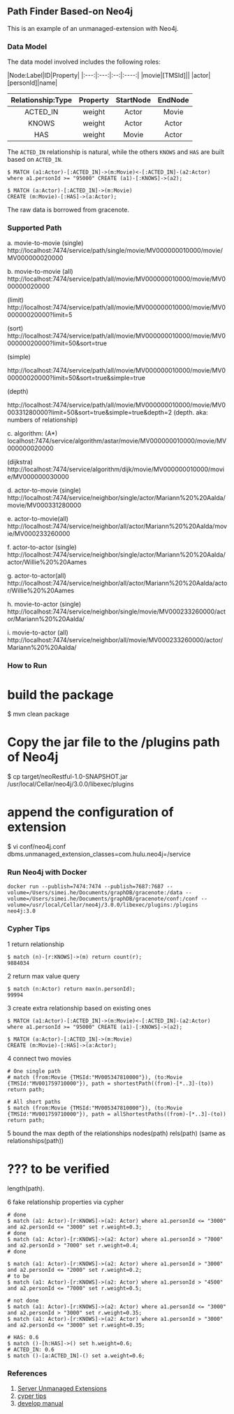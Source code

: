 ## Path Finder Based-on Neo4j

This is an example of an unmanaged-extension with Neo4j. 

### Data Model

The data model involved includes the following roles:

|Node:Label|ID|Property|
|:---:|:---:|:--:|:----:|
|movie|[TMSId]||
|actor|[personId]|name|

|Relationship:Type|Property|StartNode|EndNode|
|:---:|:---:|:---:|:---:|
|ACTED_IN|weight|Actor|Movie|
|KNOWS|weight|Actor|Actor|
|HAS|weight|Movie|Actor|

The `ACTED_IN` relationship is natural, while the others `KNOWS` and `HAS` are built based on `ACTED_IN`.
```
$ MATCH (a1:Actor)-[:ACTED_IN]->(m:Movie)<-[:ACTED_IN]-(a2:Actor) where a1.personId >= "95000" CREATE (a1)-[:KNOWS]->(a2);

$ MATCH (a:Actor)-[:ACTED_IN]->(m:Movie)
CREATE (m:Movie)-[:HAS]->(a:Actor);
```

The raw data is borrowed from gracenote. 

### Supported Path

a. movie-to-movie (single)
http://localhost:7474/service/path/single/movie/MV000000010000/movie/MV000000020000

b. movie-to-movie 
(all)
http://localhost:7474/service/path/all/movie/MV000000010000/movie/MV000000020000

(limit) 
http://localhost:7474/service/path/all/movie/MV000000010000/movie/MV000000020000?limit=5

(sort) 
http://localhost:7474/service/path/all/movie/MV000000010000/movie/MV000000020000?limit=50&sort=true

(simple)

http://localhost:7474/service/path/all/movie/MV000000010000/movie/MV000000020000?limit=50&sort=true&simple=true

(depth)

http://localhost:7474/service/path/all/movie/MV000000010000/movie/MV000331280000?limit=50&sort=true&simple=true&depth=2
(depth. aka: numbers of relationship)

c. algorithm:
(A*) 
localhost:7474/service/algorithm/astar/movie/MV000000010000/movie/MV000000020000

(dijkstra) 
http://localhost:7474/service/algorithm/dijk/movie/MV000000010000/movie/MV000000030000

d. actor-to-movie (single)
http://localhost:7474/service/neighbor/single/actor/Mariann%20%20Aalda/movie/MV000331280000

e. actor-to-movie(all)
http://localhost:7474/service/neighbor/all/actor/Mariann%20%20Aalda/movie/MV000233260000

f. actor-to-actor (single)
http://localhost:7474/service/neighbor/single/actor/Mariann%20%20Aalda/actor/Willie%20%20Aames

g. actor-to-actor(all)
http://localhost:7474/service/neighbor/all/actor/Mariann%20%20Aalda/actor/Willie%20%20Aames

h. movie-to-actor (single)
http://localhost:7474/service/neighbor/single/movie/MV000233260000/actor/Mariann%20%20Aalda/

i. movie-to-actor (all)
http://localhost:7474/service/neighbor/all/movie/MV000233260000/actor/Mariann%20%20Aalda/

### How to Run

# build the package
$ mvn clean package

# Copy the jar file to the /plugins path of Neo4j
$ cp target/neoRestful-1.0-SNAPSHOT.jar /usr/local/Cellar/neo4j/3.0.0/libexec/plugins

# append the configuration of extension 
$ vi conf/neo4j.conf
dbms.unmanaged_extension_classes=com.hulu.neo4j=/service

### Run Neo4j with Docker

```
docker run --publish=7474:7474 --publish=7687:7687 --volume=/Users/simei.he/Documents/graphDB/gracenote:/data --volume=/Users/simei.he/Documents/graphDB/gracenote/conf:/conf --volume=/usr/local/Cellar/neo4j/3.0.0/libexec/plugins:/plugins neo4j:3.0
```

### Cypher Tips

1 return relationship
```
$ match (n)-[r:KNOWS]->(m) return count(r);
9884034
```
2 return max value query
```
$ match (n:Actor) return max(n.personId);
99994
```

3 create extra relationship based on existing ones
```
$ MATCH (a1:Actor)-[:ACTED_IN]->(m:Movie)<-[:ACTED_IN]-(a2:Actor) where a1.personId >= "95000" CREATE (a1)-[:KNOWS]->(a2);

$ MATCH (a:Actor)-[:ACTED_IN]->(m:Movie)
CREATE (m:Movie)-[:HAS]->(a:Actor);
```

4 connect two movies

```
# One single path
# match (from:Movie {TMSId:"MV005347810000"}), (to:Movie {TMSId:"MV001759710000"}), path = shortestPath((from)-[*..3]-(to))
return path;

# All short paths
$ match (from:Movie {TMSId:"MV005347810000"}), (to:Movie {TMSId:"MV001759710000"}), path = allShortestPaths((from)-[*..3]-(to))
return path; 
```

5 bound the max depth of the relationships
nodes(path)
rels(path) (same as relationships(path))
# ??? to be verified
length(path).

6 fake relationship properties via cypher
```
# done
$ match (a1: Actor)-[r:KNOWS]->(a2: Actor) where a1.personId <= "3000" and a2.personId <= "3000" set r.weight=0.3;
# done
$ match (a1: Actor)-[r:KNOWS]->(a2: Actor) where a1.personId > "7000" and a2.personId > "7000" set r.weight=0.4;
# done

$ match (a1: Actor)-[r:KNOWS]->(a2: Actor) where a1.personId > "3000" and a2.personId <= "2000" set r.weight=0.2;
# to be 
$ match (a1: Actor)-[r:KNOWS]->(a2: Actor) where a1.personId > "4500" and a2.personId <= "7000" set r.weight=0.5;

# not done
$ match (a1: Actor)-[r:KNOWS]->(a2: Actor) where a1.personId <= "3000" and a2.personId > "3000" set r.weight=0.35;
$ match (a1: Actor)-[r:KNOWS]->(a2: Actor) where a1.personId > "3000" and a2.personId <= "3000" set r.weight=0.35;

# HAS: 0.6
$ match ()-[h:HAS]->() set h.weight=0.6;
# ACTED_IN: 0.6
$ match ()-[a:ACTED_IN]-() set a.weight=0.6;
```


### References
1. [Server Unmanaged Extensions](http://neo4j.com/docs/java-reference/current/#server-unmanaged-extensions)
2. [cyper tips](http://neo4j.com/docs/cypher-refcard/current/)
3. [develop manual](http://neo4j.com/docs/developer-manual/current/#getting-started)
